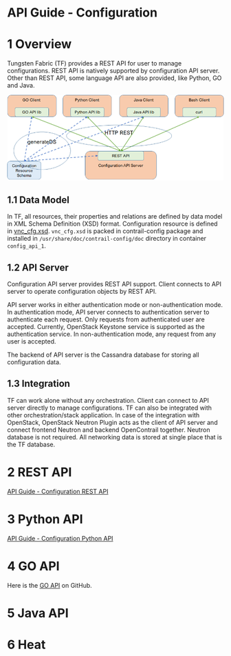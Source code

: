 # API Guide - Configuration

# 1 Overview

Tungsten Fabric (TF) provides a REST API for user to manage configurations. REST API is natively supported by configuration API server. Other than REST API, some language API are also provided, like Python, GO and Java.

![Figure 1 API overview](F1-1.png)


## 1.1 Data Model

In TF, all resources, their properties and relations are defined by data model in XML Schema Definition (XSD) format. Configuration resource is defined in [vnc_cfg.xsd](https://github.com/Juniper/contrail-api-client/blob/master/schema/vnc_cfg.xsd). `vnc_cfg.xsd` is packed in contrail-config package and installed in `/usr/share/doc/contrail-config/doc` directory in container `config_api_1`.


## 1.2 API Server

Configuration API server provides REST API support. Client connects to API server to operate configuration objects by REST API.

API server works in either authentication mode or non-authentication mode. In authentication mode, API server connects to authentication server to authenticate each request. Only requests from authenticated user are accepted. Currently, OpenStack Keystone service is supported as the authentication service. In non-authentication mode, any request from any user is accepted.

The backend of API server is the Cassandra database for storing all configuration data.


## 1.3 Integration

TF can work alone without any orchestration. Client can connect to API server directly to manage configurations. TF can also be integrated with other orchestration/stack application. In case of the integration with OpenStack, OpenStack Neutron Plugin acts as the client of API server and connect frontend Neutron and backend OpenContrail together. Neutron database is not required. All networking data is stored at single place that is the TF database.


# 2 REST API

[API Guide - Configuration REST API](Configuration-REST.md)


# 3 Python API

[API Guide - Configuration Python API](Configuration-Python.md)


# 4 GO API

Here is the [GO API](https://github.com/Juniper/contrail-go-api) on GitHub.


# 5 Java API


# 6 Heat


